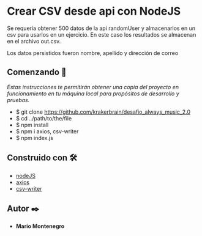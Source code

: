 # Crear CSV desde api con NodeJS

Se requería obtener 500 datos de la api randomUser y almacenarlos en un csv para usarlos en un ejercicio. En este caso los resultados
se almacenan en el archivo out.csv.

Los datos persistidos fueron nombre, apellido y dirección de correo

## Comenzando 🚀

_Estas instrucciones te permitirán obtener una copia del proyecto en funcionamiento en tu máquina local para propósitos de desarrollo y pruebas._

- $ git clone https://github.com/krakerbrain/desafio_always_music_2.0
- $ cd ../path/to/the/file
- $ npm install
- $ npm i axios, csv-writer
- $ npm index.js

## Construido con 🛠️

- [nodeJS](https://nodejs.org/en/)
- [axios](https://github.com/axios/axios)
- [csv-writer](https://www.npmjs.com/package/csv-writer)

## Autor ✒️

- **Mario Montenegro**
